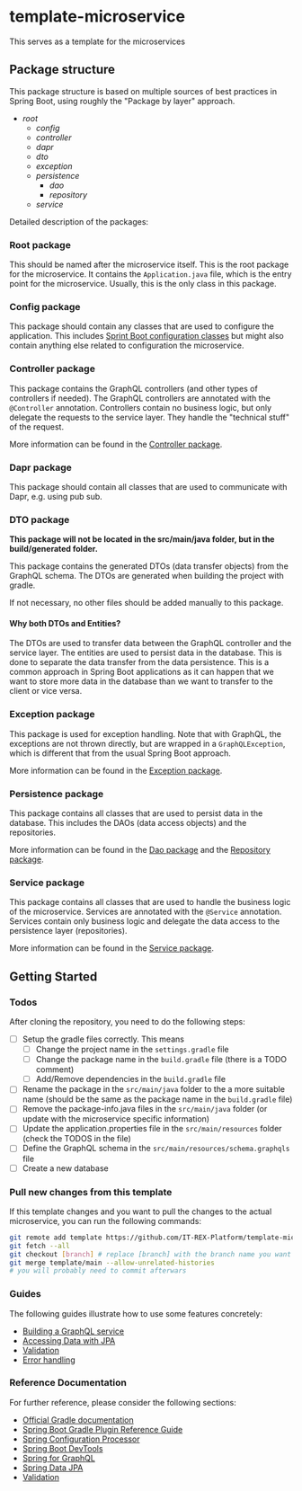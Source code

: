 # template-microservice
This serves as a template for the microservices

## Package structure

This package structure is based on multiple sources of best practices in Spring Boot, using roughly the "Package by layer" approach.
- *root*
  - *config*
  - *controller*
  - *dapr*
  - *dto*
  - *exception*
  - *persistence*
    - *dao*
    - *repository*
  - *service*

Detailed description of the packages:

### Root package

This should be named after the microservice itself. This is the root package for the microservice. It contains the `Application.java` file, which is the entry point for the microservice. Usually, this is the only class in this package.

### Config package
This package should contain any classes that are used to configure the application. This includes [Sprint Boot configuration classes](https://docs.spring.io/spring-framework/docs/current/javadoc-api/org/springframework/context/annotation/Configuration.html) but might also contain anything else related to configuration the microservice.

### Controller package

This package contains the GraphQL controllers (and other types of controllers if needed). The GraphQL controllers are annotated with the `@Controller` annotation. Controllers contain no business logic, but only delegate the requests to the service layer. They handle the "technical stuff" of the request.

More information can be found in the [Controller package](src/main/java/de/unistuttgart/iste/gits/template/controller/package-info.java).

### Dapr package

This package should contain all classes that are used to communicate with Dapr, e.g. using pub sub.

### DTO package

**This package will not be located in the src/main/java folder, but in the build/generated folder.**

This package contains the generated DTOs (data transfer objects) from the GraphQL schema. The DTOs are generated when building the project with gradle. 

If not necessary, no other files should be added manually to this package.

#### Why both DTOs and Entities?

The DTOs are used to transfer data between the GraphQL controller and the service layer. The entities are used to persist data in the database. This is done to separate the data transfer from the data persistence. This is a common approach in Spring Boot applications as it can happen that we want to store more data in the database than we want to transfer to the client or vice versa.

### Exception package

This package is used for exception handling. Note that with GraphQL, the exceptions are not thrown directly, but are wrapped in a `GraphQLException`, which is different that from the usual Spring Boot approach.

More information can be found in the [Exception package](src/main/java/de/unistuttgart/iste/gits/template/exception/package-info.java).

### Persistence package

This package contains all classes that are used to persist data in the database. This includes the DAOs (data access objects) and the repositories.

More information can be found in the [Dao package](src/main/java/de/unistuttgart/iste/gits/template/persistence/dao/package-info.java) and the [Repository package](src/main/java/de/unistuttgart/iste/gits/template/persistence/repository/package-info.java).

### Service package

This package contains all classes that are used to handle the business logic of the microservice. Services are annotated with the `@Service` annotation. Services contain only business logic and delegate the data access to the persistence layer (repositories). 

More information can be found in the [Service package](src/main/java/de/unistuttgart/iste/gits/template/service/package-info.java).

## Getting Started

### Todos

After cloning the repository, you need to do the following steps:
- [ ] Setup the gradle files correctly. This means
  - [ ] Change the project name in the `settings.gradle` file
  - [ ] Change the package name in the `build.gradle` file (there is a TODO comment)
  - [ ] Add/Remove dependencies in the `build.gradle` file
- [ ] Rename the package in the `src/main/java` folder to the a more suitable name (should be the same as the package name in the `build.gradle` file)
- [ ] Remove the package-info.java files in the `src/main/java` folder (or update with the microservice specific information)
- [ ] Update the application.properties file in the `src/main/resources` folder (check the TODOS in the file)
- [ ] Define the GraphQL schema in the `src/main/resources/schema.graphqls` file
- [ ] Create a new database
<!-- TODO there probably more TODOs -->

### Pull new changes from this template

If this template changes and you want to pull the changes to the actual microservice, you can run the following commands:
```bash
git remote add template https://github.com/IT-REX-Platform/template-microservice # only necessary once
git fetch --all
git checkout [branch] # replace [branch] with the branch name you want the changes to be merged into (preferably not main)
git merge template/main --allow-unrelated-histories
# you will probably need to commit afterwars
```

### Guides
The following guides illustrate how to use some features concretely:

* [Building a GraphQL service](https://spring.io/guides/gs/graphql-server/)
* [Accessing Data with JPA](https://spring.io/guides/gs/accessing-data-jpa/)
* [Validation](https://spring.io/guides/gs/validating-form-input/)
* [Error handling](https://www.baeldung.com/spring-graphql-error-handling)

### Reference Documentation
For further reference, please consider the following sections:

* [Official Gradle documentation](https://docs.gradle.org)
* [Spring Boot Gradle Plugin Reference Guide](https://docs.spring.io/spring-boot/docs/3.0.6/gradle-plugin/reference/html/)
* [Spring Configuration Processor](https://docs.spring.io/spring-boot/docs/3.0.6/reference/htmlsingle/#appendix.configuration-metadata.annotation-processor)
* [Spring Boot DevTools](https://docs.spring.io/spring-boot/docs/3.0.6/reference/htmlsingle/#using.devtools)
* [Spring for GraphQL](https://docs.spring.io/spring-boot/docs/3.0.6/reference/html/web.html#web.graphql)
* [Spring Data JPA](https://docs.spring.io/spring-boot/docs/3.0.6/reference/htmlsingle/#data.sql.jpa-and-spring-data)
* [Validation](https://docs.spring.io/spring-boot/docs/3.0.6/reference/htmlsingle/#io.validation)

